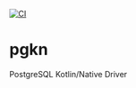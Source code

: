 [![CI](https://github.com/miguel-moreira/pgkn/actions/workflows/blank.yml/badge.svg?branch=main)](https://github.com/miguel-moreira/pgkn/actions/workflows/blank.yml)

# pgkn
PostgreSQL Kotlin/Native Driver
